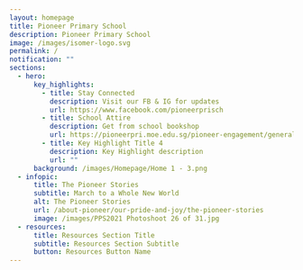 ```yaml
---
layout: homepage
title: Pioneer Primary School
description: Pioneer Primary School
image: /images/isomer-logo.svg
permalink: /
notification: ""
sections:
  - hero:
      key_highlights:
        - title: Stay Connected
          description: Visit our FB & IG for updates
          url: https://www.facebook.com/pioneerprisch
        - title: School Attire
          description: Get from school bookshop
          url: https://pioneerpri.moe.edu.sg/pioneer-engagement/general-information/school-services
        - title: Key Highlight Title 4
          description: Key Highlight description
          url: ""
      background: /images/Homepage/Home 1 - 3.png
  - infopic:
      title: The Pioneer Stories
      subtitle: March to a Whole New World
      alt: The Pioneer Stories
      url: /about-pioneer/our-pride-and-joy/the-pioneer-stories
      image: /images/PPS2021 Photoshoot 26 of 31.jpg
  - resources:
      title: Resources Section Title
      subtitle: Resources Section Subtitle
      button: Resources Button Name
---
```


